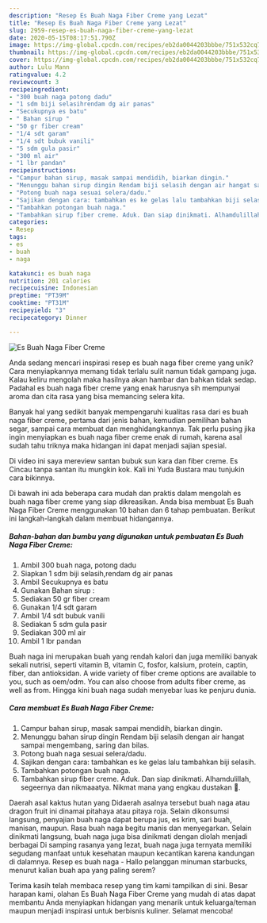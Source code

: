 ```yaml
---
description: "Resep Es Buah Naga Fiber Creme yang Lezat"
title: "Resep Es Buah Naga Fiber Creme yang Lezat"
slug: 2959-resep-es-buah-naga-fiber-creme-yang-lezat
date: 2020-05-15T08:17:51.790Z
image: https://img-global.cpcdn.com/recipes/eb2da0044203bbbe/751x532cq70/es-buah-naga-fiber-creme-foto-resep-utama.jpg
thumbnail: https://img-global.cpcdn.com/recipes/eb2da0044203bbbe/751x532cq70/es-buah-naga-fiber-creme-foto-resep-utama.jpg
cover: https://img-global.cpcdn.com/recipes/eb2da0044203bbbe/751x532cq70/es-buah-naga-fiber-creme-foto-resep-utama.jpg
author: Lulu Mann
ratingvalue: 4.2
reviewcount: 3
recipeingredient:
- "300 buah naga potong dadu"
- "1 sdm biji selasihrendam dg air panas"
- "Secukupnya es batu"
- " Bahan sirup "
- "50 gr fiber cream"
- "1/4 sdt garam"
- "1/4 sdt bubuk vanili"
- "5 sdm gula pasir"
- "300 ml air"
- "1 lbr pandan"
recipeinstructions:
- "Campur bahan sirup, masak sampai mendidih, biarkan dingin."
- "Menunggu bahan sirup dingin Rendam biji selasih dengan air hangat sampai mengembang, saring dan bilas."
- "Potong buah naga sesuai selera/dadu."
- "Sajikan dengan cara: tambahkan es ke gelas lalu tambahkan biji selasih."
- "Tambahkan potongan buah naga."
- "Tambahkan sirup fiber creme. Aduk. Dan siap dinikmati. Alhamdulillah, segeernya dan nikmaaatya. Nikmat mana yang engkau dustakan 💖."
categories:
- Resep
tags:
- es
- buah
- naga

katakunci: es buah naga 
nutrition: 201 calories
recipecuisine: Indonesian
preptime: "PT39M"
cooktime: "PT31M"
recipeyield: "3"
recipecategory: Dinner

---
```



![Es Buah Naga Fiber Creme](https://img-global.cpcdn.com/recipes/eb2da0044203bbbe/751x532cq70/es-buah-naga-fiber-creme-foto-resep-utama.jpg)

Anda sedang mencari inspirasi resep es buah naga fiber creme yang unik? Cara menyiapkannya memang tidak terlalu sulit namun tidak gampang juga. Kalau keliru mengolah maka hasilnya akan hambar dan bahkan tidak sedap. Padahal es buah naga fiber creme yang enak harusnya sih mempunyai aroma dan cita rasa yang bisa memancing selera kita.

Banyak hal yang sedikit banyak mempengaruhi kualitas rasa dari es buah naga fiber creme, pertama dari jenis bahan, kemudian pemilihan bahan segar, sampai cara membuat dan menghidangkannya. Tak perlu pusing jika ingin menyiapkan es buah naga fiber creme enak di rumah, karena asal sudah tahu triknya maka hidangan ini dapat menjadi sajian spesial.

Di video ini saya mereview santan bubuk sun kara dan fiber creme. Es Cincau tanpa santan itu mungkin kok. Kali ini Yuda Bustara mau tunjukin cara bikinnya.


Di bawah ini ada beberapa cara mudah dan praktis dalam mengolah es buah naga fiber creme yang siap dikreasikan. Anda bisa membuat Es Buah Naga Fiber Creme menggunakan 10 bahan dan 6 tahap pembuatan. Berikut ini langkah-langkah dalam membuat hidangannya.

<!--inarticleads1-->

##### Bahan-bahan dan bumbu yang digunakan untuk pembuatan Es Buah Naga Fiber Creme:

1. Ambil 300 buah naga, potong dadu
1. Siapkan 1 sdm biji selasih,rendam dg air panas
1. Ambil Secukupnya es batu
1. Gunakan  Bahan sirup :
1. Sediakan 50 gr fiber cream
1. Gunakan 1/4 sdt garam
1. Ambil 1/4 sdt bubuk vanili
1. Sediakan 5 sdm gula pasir
1. Sediakan 300 ml air
1. Ambil 1 lbr pandan


Buah naga ini merupakan buah yang rendah kalori dan juga memiliki banyak sekali nutrisi, seperti vitamin B, vitamin C, fosfor, kalsium, protein, captin, fiber, dan antioksidan. A wide variety of fiber creme options are available to you, such as oem/odm. You can also choose from adults fiber creme, as well as from. Hingga kini buah naga sudah menyebar luas ke penjuru dunia. 

<!--inarticleads2-->

##### Cara membuat Es Buah Naga Fiber Creme:

1. Campur bahan sirup, masak sampai mendidih, biarkan dingin.
1. Menunggu bahan sirup dingin Rendam biji selasih dengan air hangat sampai mengembang, saring dan bilas.
1. Potong buah naga sesuai selera/dadu.
1. Sajikan dengan cara: tambahkan es ke gelas lalu tambahkan biji selasih.
1. Tambahkan potongan buah naga.
1. Tambahkan sirup fiber creme. Aduk. Dan siap dinikmati. Alhamdulillah, segeernya dan nikmaaatya. Nikmat mana yang engkau dustakan 💖.


Daerah asal kaktus hutan yang Didaerah asalnya tersebut buah naga atau dragon fruit ini dinamai pitahaya atau pitaya roja. Selain dikonsumsi langsung, penyajian buah naga dapat berupa jus, es krim, sari buah, manisan, maupun. Rasa buah naga begitu manis dan menyegarkan. Selain dinikmati langsung, buah naga juga bisa dinikmati dengan diolah menjadi berbagai Di samping rasanya yang lezat, buah naga juga ternyata memiliki segudang manfaat untuk kesehatan maupun kecantikan karena kandungan di dalamnya. Resep es buah naga - Hallo pelanggan minuman starbucks, menurut kalian buah apa yang paling serem? 

Terima kasih telah membaca resep yang tim kami tampilkan di sini. Besar harapan kami, olahan Es Buah Naga Fiber Creme yang mudah di atas dapat membantu Anda menyiapkan hidangan yang menarik untuk keluarga/teman maupun menjadi inspirasi untuk berbisnis kuliner. Selamat mencoba!
